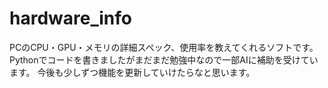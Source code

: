 # hardware_info
PCのCPU・GPU・メモリの詳細スペック、使用率を教えてくれるソフトです。
Pythonでコードを書きましたがまだまだ勉強中なので一部AIに補助を受けています。
今後も少しずつ機能を更新していけたらなと思います。
